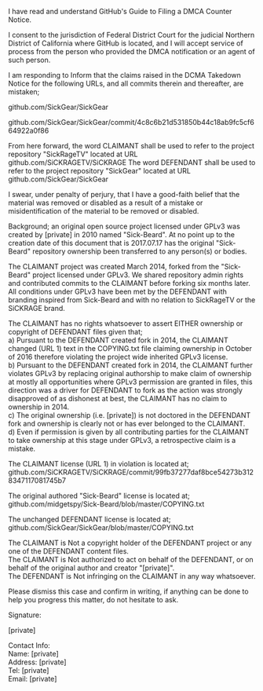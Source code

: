 I have read and understand GitHub's Guide to Filing a DMCA Counter Notice.

I consent to the jurisdiction of Federal District Court for the judicial
Northern District of California where GitHub is located, and I will accept
service of process from the person who provided the DMCA notification or an
agent of such person.

I am responding to Inform that the claims raised in the DCMA Takedown Notice for
the following URLs, and all commits therein and thereafter, are mistaken;

github.com/SickGear/SickGear

github.com/SickGear/SickGear/commit/4c8c6b21d531850b44c18ab9fc5cf664922a0f86

From here forward, the word CLAIMANT shall be used to refer to the project
repository "SickRageTV" located at URL github.com/SiCKRAGETV/SiCKRAGE
The word DEFENDANT shall be used to refer to the project repository "SickGear"
located at URL github.com/SickGear/SickGear

I swear, under penalty of perjury, that I have a good-faith belief that the
material was removed or disabled as a result of a mistake or misidentification
of the material to be removed or disabled.

Background; an original open source project licensed under GPLv3 was created by
[private] in 2010 named "Sick-Beard". At no point up to the creation date of
this document that is 2017.07.17 has the original "Sick-Beard" repository
ownership been transferred to any person(s) or bodies.

The CLAIMANT project was created March 2014, forked from the "Sick-Beard"
project licensed under GPLv3. We shared repository admin rights and contributed
commits to the CLAIMANT before forking six months later. All conditions under
GPLv3 have been met by the DEFENDANT with branding inspired from Sick-Beard and
with no relation to SickRageTV or the SiCKRAGE brand.

The CLAIMANT has no rights whatsoever to assert EITHER ownership or copyright of
DEFENDANT files given that;  
a) Pursuant to the DEFENDANT created fork in 2014, the CLAIMANT changed (URL 1)
text in the COPYING.txt file claiming ownership in October of 2016 therefore
violating the project wide inherited GPLv3 license.  
b) Pursuant to the DEFENDANT created fork in 2014, the CLAIMANT further violates
GPLv3 by replacing original authorship to make claim of ownership at mostly
all opportunities where GPLv3 permission are granted in files, this direction
was a driver for DEFENDANT to fork as the action was strongly disapproved of
as dishonest at best, the CLAIMANT has no claim to ownership in 2014.  
c) The original ownership (i.e. [private]) is not doctored in the DEFENDANT fork
and ownership is clearly not or has ever belonged to the CLAIMANT.  
d) Even if permission is given by all contributing parties for the CLAIMANT to
take ownership at this stage under GPLv3, a retrospective claim is a mistake.

The CLAIMANT license (URL 1) in violation is located at;
github.com/SiCKRAGETV/SiCKRAGE/commit/99fb37277daf8bce54273b3128347117081745b7

The original authored "Sick-Beard" license is located at;
github.com/midgetspy/Sick-Beard/blob/master/COPYING.txt

The unchanged DEFENDANT license is located at;
github.com/SickGear/SickGear/blob/master/COPYING.txt

The CLAIMANT is Not a copyright holder of the DEFENDANT project or any one of
the DEFENDANT content files.  
The CLAIMANT is Not authorized to act on behalf of the DEFENDANT, or on behalf
of the original author and creator "[private]".  
The DEFENDANT is Not infringing on the CLAIMANT in any way whatsoever.

Please dismiss this case and confirm in writing, if anything can be done to help
you progress this matter, do not hesitate to ask.

Signature:

[private]

Contact Info:  
Name: [private]  
Address: [private]  
Tel: [private]  
Email: [private]  
